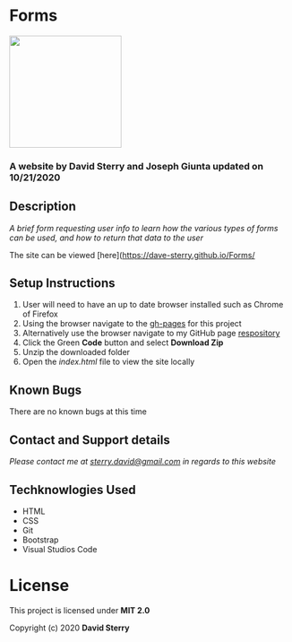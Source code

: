 # Forms
<img src="https://github.com/Dave-Sterry.png" width="200px" height="auto">

### A website by David Sterry and Joseph Giunta updated on 10/21/2020

## Description

_A brief form requesting user info to learn how the various types of forms can be used, and how to return that data to the user_

The site can be viewed [here](https://dave-sterry.github.io/Forms/

## Setup Instructions
1. User will need to have an up to date browser installed such as Chrome of Firefox
2. Using the browser navigate to the [gh-pages](https://dave-sterry.github.io/Forms/) for this project
2. Alternatively use the browser navigate to my GitHub page [respository](https://github.com/Dave-Sterry/Forms)
3. Click the Green **Code** button and select **Download Zip**
4. Unzip the downloaded folder
5. Open the _index.html_ file to view the site locally

## Known Bugs
There are no known bugs at this time

## Contact and Support details

_Please contact me at sterry.david@gmail.com in regards to this website_

## Techknowlogies Used

* HTML
* CSS
* Git
* Bootstrap
* Visual Studios Code

# License

This project is licensed under **MIT 2.0**

Copyright (c) 2020 **David Sterry**